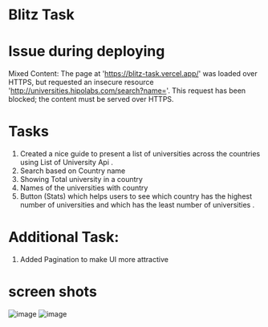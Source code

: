 # Blitz Task

# Issue during deploying
Mixed Content: The page at 'https://blitz-task.vercel.app/' was loaded over HTTPS, but requested an insecure resource 'http://universities.hipolabs.com/search?name='. This request has been blocked; the content must be served over HTTPS.

# Tasks
1. Created a nice guide to present a list of universities across the countries using List of University Api .
2. Search based on Country name
3. Showing Total university in a country
4. Names of the universities with country
5. Button (Stats) which helps users to see which country has the highest number of universities and which has the least number of universities .

# Additional Task: 
1. Added Pagination to make UI more attractive


# screen shots
![image](https://github.com/pankajasiwal/Blitz-Task/assets/82385773/d5428622-1fb9-4b3e-a75f-95e9b538b932)
![image](https://github.com/pankajasiwal/Blitz-Task/assets/82385773/538910ca-2f20-4c94-848e-64a2577f5fd4)







